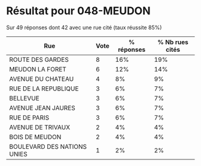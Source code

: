 # Résultat pour 048-MEUDON

Sur 49 réponses dont 42 avec une rue cité (taux réussite 85%)

| Rue | Vote | % réponses | % Nb rues cités|
|-----|------|------------|----------------|
| ROUTE DES GARDES | 8 | 16% | 19%|
| MEUDON LA FORET | 6 | 12% | 14%|
| AVENUE DU CHATEAU | 4 | 8% | 9%|
| RUE DE LA REPUBLIQUE | 3 | 6% | 7%|
| BELLEVUE | 3 | 6% | 7%|
| AVENUE JEAN JAURES | 3 | 6% | 7%|
| RUE DE PARIS | 3 | 6% | 7%|
| AVENUE DE TRIVAUX | 2 | 4% | 4%|
| BOIS DE MEUDON | 2 | 4% | 4%|
| BOULEVARD DES NATIONS UNIES | 1 | 2% | 2%|

